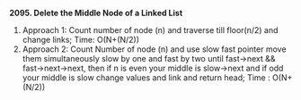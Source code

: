 **2095. Delete the Middle Node of a Linked List**
1. Approach 1: Count number of node (n) and traverse till floor(n/2) and change links; Time: O(N+(N/2))
2. Approach 2: Count Number of node (n) and use slow fast pointer move them simultaneously slow by one and fast by two until fast->next && fast->next->next, then if n is even your middle is slow->next and if odd your middle is slow change values and link and return head; Time : O(N+(N/2))